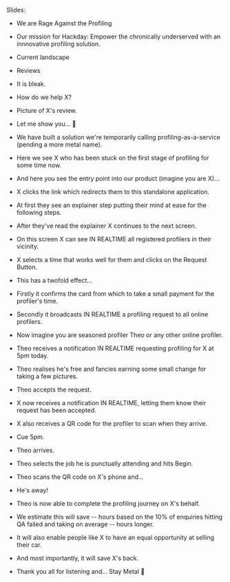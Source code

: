 Slides:

- We are Rage Against the Profiling
- Our mission for Hackday: Empower the chronically underserved with an innnovative profiling solution.

- Current landscape
- Reviews
- It is bleak.

- How do we help X?
- Picture of X's review.
- Let me show you... 👀

- We have built a solution we're temporarily calling profiling-as-a-service (pending a more metal name).

- Here we see X who has been stuck on the first stage of profiling for some time now.
- And here you see the entry point into our product (imagine you are X)...

- X clicks the link which redirects them to this standalone application.

- At first they see an explainer step putting their mind at ease for the following steps.
- After they've read the explainer X continues to the next screen.

- On this screen X can see IN REALTIME all registered profilers in their vicinity.
- X selects a time that works well for them and clicks on the Request Button.
- This has a twofold effect...
- Firstly it confirms the card from which to take a small payment for the profiler's time.
- Secondly it broadcasts IN REALTIME a profiling request to all online profilers.

- Now imagine you are seasoned profiler Theo or any other online profiler.
- Theo receives a notification IN REALTIME requesting profiling for X at 5pm today.
- Theo realises he's free and fancies earning some small change for taking a few pictures.
- Theo accepts the request.

- X now receives a notification IN REALTIME, letting them know their request has been accepted.
- X also receives a QR code for the profiler to scan when they arrive.

- Cue 5pm.

- Theo arrives.
- Theo selects the job he is punctually attending and hits Begin.
- Theo scans the QR code on X's phone and...
- He's away!
- Theo is now able to complete the profiling journey on X's behalf.

- We estimate this will save -- hours based on the 10% of enquiries hitting QA failed and taking on average -- hours longer.
- It will also enable people like X to have an equal opportunity at selling their car.
- And most importantly, it will save X's back.

- Thank you all for listening and... Stay Metal 🤘
